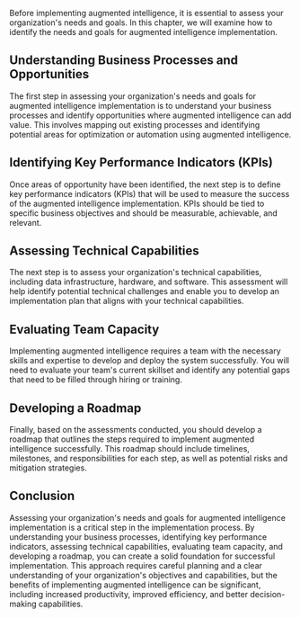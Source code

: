 

Before implementing augmented intelligence, it is essential to assess your organization's needs and goals. In this chapter, we will examine how to identify the needs and goals for augmented intelligence implementation.

Understanding Business Processes and Opportunities
--------------------------------------------------

The first step in assessing your organization's needs and goals for augmented intelligence implementation is to understand your business processes and identify opportunities where augmented intelligence can add value. This involves mapping out existing processes and identifying potential areas for optimization or automation using augmented intelligence.

Identifying Key Performance Indicators (KPIs)
---------------------------------------------

Once areas of opportunity have been identified, the next step is to define key performance indicators (KPIs) that will be used to measure the success of the augmented intelligence implementation. KPIs should be tied to specific business objectives and should be measurable, achievable, and relevant.

Assessing Technical Capabilities
--------------------------------

The next step is to assess your organization's technical capabilities, including data infrastructure, hardware, and software. This assessment will help identify potential technical challenges and enable you to develop an implementation plan that aligns with your technical capabilities.

Evaluating Team Capacity
------------------------

Implementing augmented intelligence requires a team with the necessary skills and expertise to develop and deploy the system successfully. You will need to evaluate your team's current skillset and identify any potential gaps that need to be filled through hiring or training.

Developing a Roadmap
--------------------

Finally, based on the assessments conducted, you should develop a roadmap that outlines the steps required to implement augmented intelligence successfully. This roadmap should include timelines, milestones, and responsibilities for each step, as well as potential risks and mitigation strategies.

Conclusion
----------

Assessing your organization's needs and goals for augmented intelligence implementation is a critical step in the implementation process. By understanding your business processes, identifying key performance indicators, assessing technical capabilities, evaluating team capacity, and developing a roadmap, you can create a solid foundation for successful implementation. This approach requires careful planning and a clear understanding of your organization's objectives and capabilities, but the benefits of implementing augmented intelligence can be significant, including increased productivity, improved efficiency, and better decision-making capabilities.
